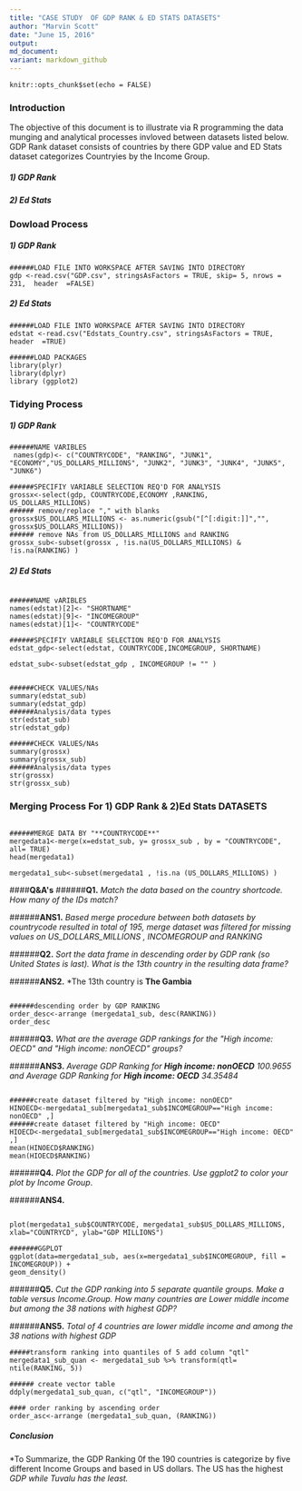 ```yaml
---
title: "CASE STUDY  OF GDP RANK & ED STATS DATASETS"
author: "Marvin Scott"
date: "June 15, 2016"
output: 
md_document:
variant: markdown_github
---
```


```{r setup, include=FALSE}
knitr::opts_chunk$set(echo = FALSE)
```

### **Introduction**
The objective of this document is to illustrate via R programming  the data munging and analytical processes invloved between datasets listed below. GDP Rank dataset consists of countries by there GDP value and ED Stats dataset categorizes Countryies by the Income Group.  

#####        1) GDP Rank
#####        2) Ed Stats

### **Dowload Process**

#####        1) GDP Rank

```{r echo=TRUE}
######LOAD FILE INTO WORKSPACE AFTER SAVING INTO DIRECTORY 
gdp <-read.csv("GDP.csv", stringsAsFactors = TRUE, skip= 5, nrows = 231,  header  =FALSE)

```

#####        2) Ed Stats

```{r echo=TRUE}
######LOAD FILE INTO WORKSPACE AFTER SAVING INTO DIRECTORY 
edstat <-read.csv("Edstats_Country.csv", stringsAsFactors = TRUE,   header  =TRUE)

```

```{r echo=TRUE}
######LOAD PACKAGES
library(plyr)
library(dplyr)
library (ggplot2)
```
### **Tidying Process**
#####        1) GDP Rank


```{r echo=TRUE}
######NAME VARIBLES
 names(gdp)<- c("COUNTRYCODE", "RANKING", "JUNK1", "ECONOMY","US_DOLLARS_MILLIONS", "JUNK2", "JUNK3", "JUNK4", "JUNK5", "JUNK6")

######SPECIFIY VARIABLE SELECTION REQ'D FOR ANALYSIS
grossx<-select(gdp, COUNTRYCODE,ECONOMY ,RANKING,  US_DOLLARS_MILLIONS)
###### remove/replace "," with blanks 
grossx$US_DOLLARS_MILLIONS <- as.numeric(gsub("[^[:digit:]]","", grossx$US_DOLLARS_MILLIONS))
###### remove NAs from US_DOLLARS_MILLIONS and RANKING
grossx_sub<-subset(grossx , !is.na(US_DOLLARS_MILLIONS) & !is.na(RANKING) )

```

#####        2) Ed Stats
```{r echo=TRUE}

######NAME vARIBLES
names(edstat)[2]<- "SHORTNAME"
names(edstat)[9]<- "INCOMEGROUP"
names(edstat)[1]<- "COUNTRYCODE"

######SPECIFIY VARIABLE SELECTION REQ'D FOR ANALYSIS
edstat_gdp<-select(edstat, COUNTRYCODE,INCOMEGROUP, SHORTNAME)

edstat_sub<-subset(edstat_gdp , INCOMEGROUP != "" )

```


```{r echo=TRUE}

######CHECK VALUES/NAs
summary(edstat_sub)
summary(edstat_gdp)
######Analysis/data types
str(edstat_sub)
str(edstat_gdp)

######CHECK VALUES/NAs
summary(grossx)
summary(grossx_sub)
######Analysis/data types
str(grossx)
str(grossx_sub)

```

### **Merging Process For 1) GDP Rank & 2)Ed Stats DATASETS**

```{r echo=TRUE}

######MERGE DATA BY "**COUNTRYCODE**"
mergedata1<-merge(x=edstat_sub, y= grossx_sub , by = "COUNTRYCODE", all= TRUE)
head(mergedata1)

mergedata1_sub<-subset(mergedata1 , !is.na (US_DOLLARS_MILLIONS) )
```


####**Q&A's**
######**Q1.**	  *Match the data based on the country shortcode. How many of the IDs match?* 

######**ANS1.** *Based merge procedure between both datasets by countrycode resulted in total of 195, merge dataset was filtered for missing*                 *values on US_DOLLARS_MILLIONS , INCOMEGROUP and RANKING*

######**Q2.**	  *Sort the data frame in descending order by GDP rank (so United States is last). What is the 13th country in the resulting data frame?*

######**ANS2.** *The 13th country is **The Gambia**
```{r echo=TRUE}

######descending order by GDP RANKING
order_desc<-arrange (mergedata1_sub, desc(RANKING))
order_desc
```


######**Q3.**	  *What are the average GDP rankings for the "High income: OECD" and "High income: nonOECD" groups?* 

######**ANS3.** *Average GDP Ranking for **High income: nonOECD** 100.9655 and Average GDP Ranking for **High income: OECD** 34.35484*
```{r echo=TRUE}

######create dataset filtered by "High income: nonOECD"
HINOECD<-mergedata1_sub[mergedata1_sub$INCOMEGROUP=="High income: nonOECD" ,]
######create dataset filtered by "High income: OECD" 
HIOECD<-mergedata1_sub[mergedata1_sub$INCOMEGROUP=="High income: OECD" ,] 
mean(HINOECD$RANKING)
mean(HIOECD$RANKING)
```
######**Q4.**		*Plot the GDP for all of the countries. Use ggplot2 to color your plot by Income Group*.

######**ANS4.**
```{r echo=TRUE}

plot(mergedata1_sub$COUNTRYCODE, mergedata1_sub$US_DOLLARS_MILLIONS, xlab="COUNTRYCD", ylab="GDP MILLIONS")

#######GGPLOT
ggplot(data=mergedata1_sub, aes(x=mergedata1_sub$INCOMEGROUP, fill = INCOMEGROUP)) +
geom_density()
```

######**Q5.**  *Cut the GDP ranking into 5 separate quantile groups. Make a table versus Income.Group. How many countries are Lower middle income but among the 38 nations with highest GDP?*


######**ANS5.** *Total of 4 countries are lower middle income and among the 38 nations with highest GDP* 
```{r echo=TRUE}
#####transform ranking into quantiles of 5 add column "qtl"
mergedata1_sub_quan <- mergedata1_sub %>% transform(qtl= ntile(RANKING, 5))

###### create vector table 
ddply(mergedata1_sub_quan, c("qtl", "INCOMEGROUP"))

#### order ranking by ascending order 
order_asc<-arrange (mergedata1_sub_quan, (RANKING))
```


##### **Conclusion**
*To Summarize, the GDP Ranking 0f the 190 countries is categorize by five different Income Groups and based in US dollars. The US has the highest *GDP while Tuvalu has the least.*   